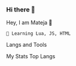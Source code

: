 ### Hi there 👋
Hey, I am Mateja 👋

    🌱 Learning Lua, JS, HTML

Langs and Tools

My Stats Top Langs

